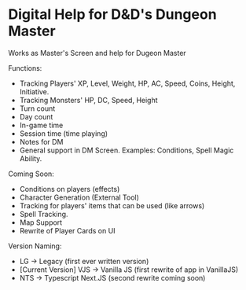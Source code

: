 # Digital Help for D&D's Dungeon Master
Works as Master's Screen and help for Dugeon Master

Functions:
  - Tracking Players' XP, Level, Weight, HP, AC, Speed, Coins, Height, Initiative.
  - Tracking Monsters' HP, DC, Speed, Height
  - Turn count
  - Day count
  - In-game time 
  - Session time (time playing)
  - Notes for DM
  - General support in DM Screen. Examples: Conditions, Spell Magic Ability.
  

Coming Soon:
  - Conditions on players (effects)
  - Character Generation (External Tool)
  - Tracking for players' items that can be used (like arrows)
  - Spell Tracking.
  - Map Support
  - Rewrite of Player Cards on UI











Version Naming: 
 - LG -> Legacy (first ever written version)
 - [Current Version] VJS -> Vanilla JS (first rewrite of app in VanillaJS) 
 - NTS -> Typescript Next.JS (second rewrite coming soon)

